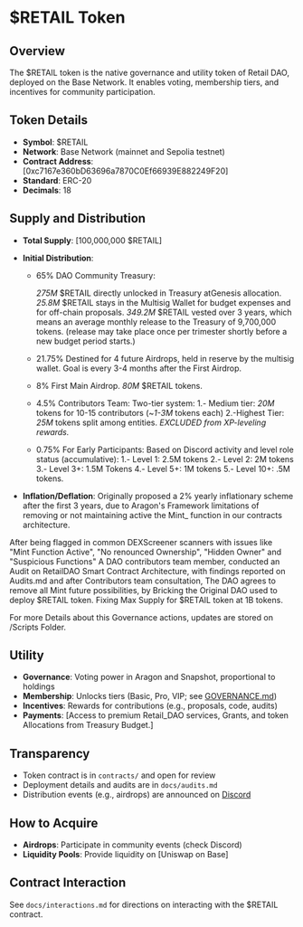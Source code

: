# $RETAIL Token

## Overview
The $RETAIL token is the native governance and utility token of Retail DAO, deployed on the Base Network. It enables voting, membership tiers, and incentives for community participation.

## Token Details
- **Symbol**: $RETAIL
- **Network**: Base Network (mainnet and Sepolia testnet)
- **Contract Address**: [0xc7167e360bD63696a7870C0Ef66939E882249F20]
- **Standard**: ERC-20
- **Decimals**: 18

## Supply and Distribution
- **Total Supply**: [100,000,000 $RETAIL]

- **Initial Distribution**:

  - 65% DAO Community Treasury:

    *275M* $RETAIL directly unlocked in Treasury atGenesis allocation.
    *25.8M* $RETAIL stays in the Multisig Wallet for budget expenses and for off-chain proposals.
    *349.2M* $RETAIL vested over 3 years, which means an average monthly release to the Treasury of 9,700,000 tokens. (release may take place once per trimester shortly before a new budget period starts.) 

  - 21.75% Destined for 4 future Airdrops, held in reserve by the multisig wallet. Goal is every 3-4 months after the First Airdrop.

  - 8% First Main Airdrop. *80M* $RETAIL tokens.

  - 4.5% Contributors Team: Two-tier system:
        1.- Medium tier: *20M* tokens for 10-15 contributors (~*1-3M* tokens each)
        2.-Highest Tier: *25M* tokens split among entities.
        *EXCLUDED from XP-leveling rewards.*

  - 0.75% For Early Participants:
    Based on Discord activity and level role status (accumulative):
        1.- Level 1: 2.5M tokens
        2.- Level 2: 2M tokens
        3.- Level 3+: 1.5M Tokens
        4.- Level 5+: 1M tokens
        5.- Level 10+: .5M tokens.

- **Inflation/Deflation**: 
Originally proposed a 2% yearly inflationary scheme after the first 3 years, due to Aragon's Framework limitations of removing or not maintaining active the Mint_ function in our contracts architecture. 

After being flagged in common DEXScreener scanners with issues like "Mint Function Active", "No renounced Ownership", "Hidden Owner" and "Suspicious Functions" A DAO contributors team member, conducted an Audit on RetailDAO Smart Contract Architecture, with findings reported on Audits.md and after Contributors team consultation, The DAO agrees to remove all Mint future possibilities, by Bricking the Original DAO used to deploy $RETAIL token. Fixing Max Supply for $RETAIL token at 1B tokens. 

For more Details about this Governance actions, updates are stored on /Scripts Folder.

## Utility
- **Governance**: Voting power in Aragon and Snapshot, proportional to holdings
- **Membership**: Unlocks tiers (Basic, Pro, VIP; see [GOVERNANCE.md](../GOVERNANCE.md))
- **Incentives**: Rewards for contributions (e.g., proposals, code, audits)
- **Payments**: [Access to premium Retail_DAO services, Grants, and token Allocations from Treasury Budget.]

## Transparency
- Token contract is in `contracts/` and open for review
- Deployment details and audits are in `docs/audits.md`
- Distribution events (e.g., airdrops) are announced on [Discord](https://discord.gg/mpABdUQXJC)

## How to Acquire
- **Airdrops**: Participate in community events (check Discord)
- **Liquidity Pools**: Provide liquidity on [Uniswap on Base]

## Contract Interaction
See `docs/interactions.md` for directions on interacting with the $RETAIL contract.